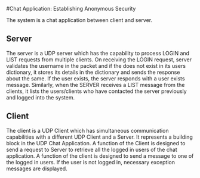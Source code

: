 #Chat Application: Establishing Anonymous Security

The system is a chat application between client and server.

## Server
The server is a UDP server which has the capability to process LOGIN and LIST requests from multiple clients. On receiving the LOGIN request, server validates the username
in the packet and if the does not exist in its users dictionary, it stores its details in the dictionary and sends the response about the same. If the user exists, the server responds with a
user exists message. Similarly, when the SERVER receives a LIST message from the clients, it lists the users/clients who have contacted the server previously and logged into the system.

## Client
The client is a UDP Client which has simultaneous communication capabilities with a different UDP Client and a Server. It represents a building block in the UDP Chat Application.
A function of the Client is designed to send a request to Server to retrieve all the logged in users of the chat application. A function of the client is designed to send a message to one of
the logged in users. If the user is not logged in, necessary exception messages are displayed. 
